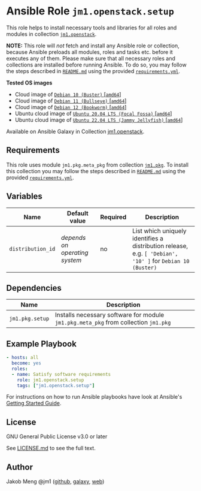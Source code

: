 # Ansible Role `jm1.openstack.setup`

This role helps to install necessary tools and libraries for all roles and modules in collection [`jm1.openstack`][
galaxy-jm1-openstack].

[galaxy-jm1-openstack]: https://galaxy.ansible.com/jm1/openstack

**NOTE:** This role will *not* fetch and install any Ansible role or collection, because Ansible preloads all modules,
roles and tasks etc. before it executes any of them. Please make sure that all necessary roles and collections are
installed before running Ansible. To do so, you may follow the steps described in [`README.md`][jm1-openstack-readme]
using the provided [`requirements.yml`][jm1-openstack-requirements].

**Tested OS images**
- Cloud image of [`Debian 10 (Buster)` \[`amd64`\]](https://cdimage.debian.org/images/cloud/buster/daily/)
- Cloud image of [`Debian 11 (Bullseye)` \[`amd64`\]](https://cdimage.debian.org/images/cloud/bullseye/daily/)
- Cloud image of [`Debian 12 (Bookworm)` \[`amd64`\]](https://cdimage.debian.org/images/cloud/bookworm/daily/)
- Ubuntu cloud image of [`Ubuntu 20.04 LTS (Focal Fossa)` \[`amd64`\]](https://cloud-images.ubuntu.com/focal/)
- Ubuntu cloud image of [`Ubuntu 22.04 LTS (Jammy Jellyfish)` \[`amd64`\]](https://cloud-images.ubuntu.com/focal/)

Available on Ansible Galaxy in Collection [jm1.openstack](https://galaxy.ansible.com/jm1/openstack).

## Requirements

This role uses module `jm1.pkg.meta_pkg` from collection [`jm1.pkg`][galaxy-jm1-pkg]. To install this collection you may
follow the steps described in [`README.md`][jm1-openstack-readme] using the provided [`requirements.yml`][
jm1-openstack-requirements].

[galaxy-jm1-pkg]: https://galaxy.ansible.com/jm1/pkg
[jm1-openstack-readme]: ../../README.md
[jm1-openstack-requirements]: ../../requirements.yml

## Variables

| Name               | Default value                 | Required | Description                                                                                               |
| ------------------ | ----------------------------- | -------- | --------------------------------------------------------------------------------------------------------- |
| `distribution_id`  | *depends on operating system* | no       | List which uniquely identifies a distribution release, e.g. `[ 'Debian', '10' ]` for `Debian 10 (Buster)` |

## Dependencies

| Name            | Description                                                                         |
| --------------- | ----------------------------------------------------------------------------------- |
| `jm1.pkg.setup` | Installs necessary software for module `jm1.pkg.meta_pkg` from collection `jm1.pkg` |

## Example Playbook

```yml
- hosts: all
  become: yes
  roles:
  - name: Satisfy software requirements
    role: jm1.openstack.setup
    tags: ["jm1.openstack.setup"]
```

For instructions on how to run Ansible playbooks have look at Ansible's
[Getting Started Guide](https://docs.ansible.com/ansible/latest/network/getting_started/first_playbook.html).

## License

GNU General Public License v3.0 or later

See [LICENSE.md](../../LICENSE.md) to see the full text.

## Author

Jakob Meng
@jm1 ([github](https://github.com/jm1), [galaxy](https://galaxy.ansible.com/jm1), [web](http://www.jakobmeng.de))
